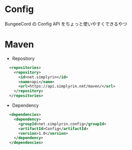 # Config
BungeeCord の Config API をちょっと使いやすくできるやつ

# Maven
- Repository
```XML
  <repositories>
    <repository>
      <id>net.simplyrin</id>
      <name>api</name>
      <url>https://api.simplyrin.net/maven/</url>
    </repository>
  </repositories>
```

- Dependency
```XML
  <dependencies>
    <dependency>
      <groupId>net.simplyrin.config</groupId>
      <artifactId>Config</artifactId>
      <version>1.0</version>
    </dependency>
  </dependencies>
```
